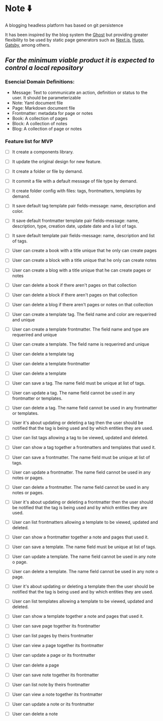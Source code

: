 # Note ⬇️
A blogging headless platform has based on git persistence 

It has been inspired by the blog system the [Ghost](https://ghost.org/) but providing greater flexibility to be used by static page generators such as  [Next.js](https://nextjs.org/), [Hugo](https://gohugo.io/), [Gatsby](https://www.gatsbyjs.com/), among others.

## *For the minimum viable product it is expected to control a local repository*

### Esencial Domain Definitions:
- Message: Text to communicate an action, definition or status to the user. It should be parameterizable
- Note: Yaml document file 
- Page: Markdown document file 
- Frontmatter: metadata for page or notes
- Book: A collection of pages
- Block: A collection of notes
- Blog: A collection of page or notes

### Feature list for MVP
- [ ] It create a components library.
- [ ] It update the original design for new feature.
- [ ] It create a folder or file by demand.
- [ ] It commit a file with a default message of file type by demand.
- [ ] It create folder config with files: tags, frontmatters, templates by demand.

- [ ] It save default tag template pair fields-message: name, description and color. 
- [ ] It save default frontmatter template pair fields-message: name, description, type, creation date, update date and a list of tags. 
- [ ] It save default template pair fields-message: name, description and list of tags. 

- [ ] User can create a book with a title unique that he only can create pages
- [ ] User can create a block with a title unique that he only can create notes
- [ ] User can create a blog with a title unique that he can create pages or notes
- [ ] User can delete a book if there aren't pages on that collection 
- [ ] User can delete a block if there aren't  pages on that collection 
- [ ] User can delete a blog if there aren't pages or notes on that collection 

- [ ] User can create a template tag. The field name and color are requerired and unique
- [ ] User can create a template frontmatter. The field name and type are requerired and unique
- [ ] User can create a template. The field name is requerired and unique
- [ ] User can delete a template tag
- [ ] User can delete a template frontmatter
- [ ] User can delete a template

- [ ] User can save a tag. The name field must be unique at list of tags.
- [ ] User can update a tag. The name field cannot be used in any frontmatter or templates.
- [ ] User can delete a tag. The name field cannot be used in any frontmatter or templates.
- [ ] User it's about updating or deleting a tag then the user should be notified that the tag is being used and by which entities they are used.
- [ ] User can list tags allowing a tag to be viewed, updated and deleted.
- [ ] User can show a tag together a frontmatters and templates that used it.

- [ ] User can save a frontmatter. The name field must be unique at list of tags.
- [ ] User can update a frontmatter. The name field cannot be used in any notes or pages.
- [ ] User can delete a frontmatter. The name field cannot be used in any notes or pages.
- [ ] User it's about updating or deleting a frontmatter then the user should be notified that the tag is being used and by which entities they are used.
- [ ] User can list frontmatters allowing a template to be viewed, updated and deleted.
- [ ] User can show a frontmatter together a note and pages that used it.

- [ ] User can save a template. The name field must be unique at list of tags.
- [ ] User can update a template. The name field cannot be used in any note o page.
- [ ] User can delete a template. The name field cannot be used in any note o page.
- [ ] User it's about updating or deleting a template then the user should be notified that the tag is being used and by which entities they are used.
- [ ] User can list templates allowing a template to be viewed, updated and deleted.
- [ ] User can show a template together a note and pages that used it.

- [ ] User can save page together its frontmatter
- [ ] User can list pages by theirs frontmatter
- [ ] User can view a page together its frontmatter
- [ ] User can update a page or its frontmatter
- [ ] User can delete a page

- [ ] User can save note together its frontmatter
- [ ] User can list note by theirs frontmatter
- [ ] User can view a note together its frontmatter
- [ ] User can update a note or its frontmatter
- [ ] User can delete a note